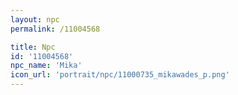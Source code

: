 ```yaml
---
layout: npc
permalink: /11004568

title: Npc
id: '11004568'
npc_name: 'Mika'
icon_url: 'portrait/npc/11000735_mikawades_p.png'
---
```

